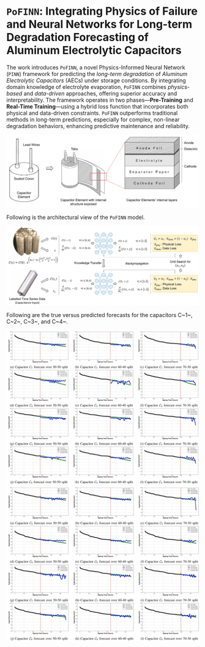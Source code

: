 # `PoFINN`: Integrating Physics of Failure and Neural Networks for Long-term Degradation Forecasting of Aluminum Electrolytic Capacitors


The work introduces `PoFINN`, a novel Physics-Informed Neural Network (`PINN`) framework for predicting the _long-term degradation_ of _Aluminum Electrolytic Capacitors_ (AECs) under storage conditions. By integrating domain knowledge of electrolyte evaporation, `PoFINN` combines _physics-based_ and _data-driven_ approaches, offering superior accuracy and interpretability. The framework operates in two phases—**Pre-Training** and **Real-Time Training**—using a hybrid loss function that incorporates both physical and data-driven constraints. `PoFINN` outperforms traditional methods in long-term predictions, especially for complex, non-linear degradation behaviors, enhancing predictive maintenance and reliability.


![An aluminium electrolytic capacitor](FIGS/Capacitor_diag_.jpg)

Following is the architectural view of the `PoFINN` model. 

![Architectural view of the Physics of Failure inspired Neural Network.](FIGS/architecture.jpg)


Following are the true versus predicted forecasts for the capacitors C~1~, C~2~, C~3~, and C~4~.

![True versus Predicted forecasts for the capacitors C~1~, C~2~, C~3~, and C~4~.](RES/c1-4.jpg)
![True versus Predicted forecasts for the capacitors C~5~, C~6~, C~7~, and C~8~.](RES/c5-8.jpg)